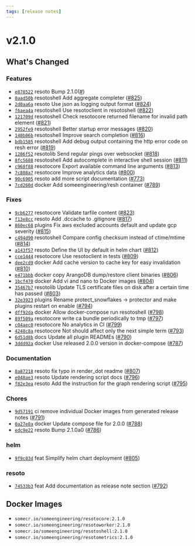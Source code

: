 ```yaml
---
tags: [release notes]
---
```


# v2.1.0

## What's Changed

### Features

- [`e878522`](https://github.com/someengineering/resoto/commit/e878522) <span class="badge badge--secondary">resoto</span> Bump 2.1.0([#](https://github.com/someengineering/resoto/pull/))
- [`0aad50b`](https://github.com/someengineering/resoto/commit/0aad50b) <span class="badge badge--secondary">resotoshell</span> Add aggregate completer ([#825](https://github.com/someengineering/resoto/pull/825))
- [`2d0aa6a`](https://github.com/someengineering/resoto/commit/2d0aa6a) <span class="badge badge--secondary">resoto</span> Use json as logging output format ([#824](https://github.com/someengineering/resoto/pull/824))
- [`f6aea4a`](https://github.com/someengineering/resoto/commit/f6aea4a) <span class="badge badge--secondary">resotoshell</span> Use resotoclient in resotoshell ([#822](https://github.com/someengineering/resoto/pull/822))
- [`121709d`](https://github.com/someengineering/resoto/commit/121709d) <span class="badge badge--secondary">resotoshell</span> Check resotocore returned filename for invalid path element ([#821](https://github.com/someengineering/resoto/pull/821))
- [`2952fe9`](https://github.com/someengineering/resoto/commit/2952fe9) <span class="badge badge--secondary">resotoshell</span> Better startup error messages ([#820](https://github.com/someengineering/resoto/pull/820))
- [`140b06b`](https://github.com/someengineering/resoto/commit/140b06b) <span class="badge badge--secondary">resotoshell</span> Improve search completion ([#816](https://github.com/someengineering/resoto/pull/816))
- [`bdb1585`](https://github.com/someengineering/resoto/commit/bdb1585) <span class="badge badge--secondary">resotoshell</span> Add debug output containing the http error code on resh error ([#819](https://github.com/someengineering/resoto/pull/819))
- [`1206f52`](https://github.com/someengineering/resoto/commit/1206f52) <span class="badge badge--secondary">resotolib</span> Send regular pings over websocket ([#818](https://github.com/someengineering/resoto/pull/818))
- [`8fc5688`](https://github.com/someengineering/resoto/commit/8fc5688) <span class="badge badge--secondary">resotoshell</span> Add autocomplete in interactive shell session ([#811](https://github.com/someengineering/resoto/pull/811))
- [`c968f88`](https://github.com/someengineering/resoto/commit/c968f88) <span class="badge badge--secondary">resotocore</span> Export available command line arguments ([#813](https://github.com/someengineering/resoto/pull/813))
- [`7c808a7`](https://github.com/someengineering/resoto/commit/7c808a7) <span class="badge badge--secondary">resotocore</span> Improve analytics data ([#800](https://github.com/someengineering/resoto/pull/800))
- [`90c6905`](https://github.com/someengineering/resoto/commit/90c6905) <span class="badge badge--secondary">resoto</span> add more script documentation ([#773](https://github.com/someengineering/resoto/pull/773))
- [`7cd260d`](https://github.com/someengineering/resoto/commit/7cd260d) <span class="badge badge--secondary">docker</span> Add someengineering/resh container ([#789](https://github.com/someengineering/resoto/pull/789))

### Fixes

- [`9cb6277`](https://github.com/someengineering/resoto/commit/9cb6277) <span class="badge badge--secondary">resotocore</span> Validate tarfile content ([#823](https://github.com/someengineering/resoto/pull/823))
- [`f13e8cc`](https://github.com/someengineering/resoto/commit/f13e8cc) <span class="badge badge--secondary">resoto</span> Add .dccache to .gitignore ([#817](https://github.com/someengineering/resoto/pull/817))
- [`860ec68`](https://github.com/someengineering/resoto/commit/860ec68) <span class="badge badge--secondary">plugins</span> Fix aws excluded accounts default and update gcp severity ([#815](https://github.com/someengineering/resoto/pull/815))
- [`c494d90`](https://github.com/someengineering/resoto/commit/c494d90) <span class="badge badge--secondary">resotoshell</span> Compare config checksum instead of ctime/mtime ([#814](https://github.com/someengineering/resoto/pull/814))
- [`a143f57`](https://github.com/someengineering/resoto/commit/a143f57) <span class="badge badge--secondary">resoto</span> Define the UI by default in helm chart ([#812](https://github.com/someengineering/resoto/pull/812))
- [`cce1444`](https://github.com/someengineering/resoto/commit/cce1444) <span class="badge badge--secondary">resotocore</span> Use resotoclient in tests ([#809](https://github.com/someengineering/resoto/pull/809))
- [`dee2cd9`](https://github.com/someengineering/resoto/commit/dee2cd9) <span class="badge badge--secondary">docker</span> Add cache version to cache key for easy invalidation ([#810](https://github.com/someengineering/resoto/pull/810))
- [`e471bbb`](https://github.com/someengineering/resoto/commit/e471bbb) <span class="badge badge--secondary">docker</span> copy ArangoDB dump/restore client binaries ([#806](https://github.com/someengineering/resoto/pull/806))
- [`1bcf470`](https://github.com/someengineering/resoto/commit/1bcf470) <span class="badge badge--secondary">docker</span> Add vi and nano to Docker images ([#804](https://github.com/someengineering/resoto/pull/804))
- [`35467b7`](https://github.com/someengineering/resoto/commit/35467b7) <span class="badge badge--secondary">resotolib</span> Update TLS certificate files on disk after a certain time has passed ([#803](https://github.com/someengineering/resoto/pull/803))
- [`32e3923`](https://github.com/someengineering/resoto/commit/32e3923) <span class="badge badge--secondary">plugins</span> Rename protect_snowflakes -> protector and make plugins restart on enable ([#794](https://github.com/someengineering/resoto/pull/794))
- [`dff92da`](https://github.com/someengineering/resoto/commit/dff92da) <span class="badge badge--secondary">docker</span> Allow docker-compose run resotoshell ([#798](https://github.com/someengineering/resoto/pull/798))
- [`89f509a`](https://github.com/someengineering/resoto/commit/89f509a) <span class="badge badge--secondary">resotocore</span> write ca bundle periodically to tmp ([#797](https://github.com/someengineering/resoto/pull/797))
- [`c04aec0`](https://github.com/someengineering/resoto/commit/c04aec0) <span class="badge badge--secondary">resotocore</span> No analytics in CI ([#799](https://github.com/someengineering/resoto/pull/799))
- [`4248c8a`](https://github.com/someengineering/resoto/commit/4248c8a) <span class="badge badge--secondary">resotocore</span> Not should affect only the next simple term ([#793](https://github.com/someengineering/resoto/pull/793))
- [`6d51d8b`](https://github.com/someengineering/resoto/commit/6d51d8b) <span class="badge badge--secondary">docs</span> Update all plugin READMEs ([#790](https://github.com/someengineering/resoto/pull/790))
- [`3ddd92a`](https://github.com/someengineering/resoto/commit/3ddd92a) <span class="badge badge--secondary">docker</span> Use released 2.0.0 version in docker-compose ([#787](https://github.com/someengineering/resoto/pull/787))

### Documentation

- [`8a87218`](https://github.com/someengineering/resoto/commit/8a87218) <span class="badge badge--secondary">resoto</span> fix typo in render_dot readme ([#807](https://github.com/someengineering/resoto/pull/807))
- [`e048ae3`](https://github.com/someengineering/resoto/commit/e048ae3) <span class="badge badge--secondary">resoto</span> Update rendering script docs ([#796](https://github.com/someengineering/resoto/pull/796))
- [`f82e3ea`](https://github.com/someengineering/resoto/commit/f82e3ea) <span class="badge badge--secondary">resoto</span> Add the instruction for the graph rendering script ([#795](https://github.com/someengineering/resoto/pull/795))

### Chores

- [`9d57191`](https://github.com/someengineering/resoto/commit/9d57191) <span class="badge badge--secondary">ci</span> remove individual Docker images from generated release notes ([#791](https://github.com/someengineering/resoto/pull/791))
- [`0a27e8a`](https://github.com/someengineering/resoto/commit/0a27e8a) <span class="badge badge--secondary">docker</span> Update compose file for 2.0.0 ([#788](https://github.com/someengineering/resoto/pull/788))
- [`edc9e22`](https://github.com/someengineering/resoto/commit/edc9e22) <span class="badge badge--secondary">resoto</span> Bump 2.1.0a0 ([#786](https://github.com/someengineering/resoto/pull/786))

### helm

- [`9f9c03d`](https://github.com/someengineering/resoto/commit/9f9c03d) <span class="badge badge--secondary">feat</span> Simplify helm chart deployment ([#805](https://github.com/someengineering/resoto/pull/805))

### resoto

- [`74533b3`](https://github.com/someengineering/resoto/commit/74533b3) <span class="badge badge--secondary">feat</span> Add documentation as release note section ([#792](https://github.com/someengineering/resoto/pull/792))

<!--truncate-->

## Docker Images

- `somecr.io/someengineering/resotocore:2.1.0`
- `somecr.io/someengineering/resotoworker:2.1.0`
- `somecr.io/someengineering/resotoshell:2.1.0`
- `somecr.io/someengineering/resotometrics:2.1.0`
